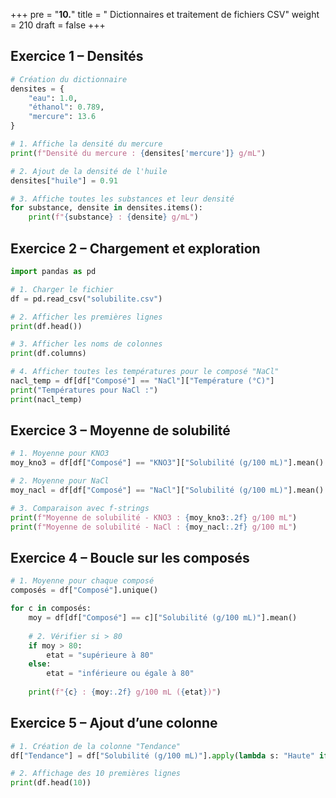 +++
pre = "<b>10.</b>"
title = " Dictionnaires et traitement de fichiers CSV"
weight = 210
draft = false
+++


## Exercice 1 – Densités

```python
# Création du dictionnaire
densites = {
    "eau": 1.0,
    "éthanol": 0.789,
    "mercure": 13.6
}

# 1. Affiche la densité du mercure
print(f"Densité du mercure : {densites['mercure']} g/mL")

# 2. Ajout de la densité de l'huile
densites["huile"] = 0.91

# 3. Affiche toutes les substances et leur densité
for substance, densite in densites.items():
    print(f"{substance} : {densite} g/mL")
```


## Exercice 2 – Chargement et exploration

```python
import pandas as pd

# 1. Charger le fichier
df = pd.read_csv("solubilite.csv")

# 2. Afficher les premières lignes
print(df.head())

# 3. Afficher les noms de colonnes
print(df.columns)

# 4. Afficher toutes les températures pour le composé "NaCl"
nacl_temp = df[df["Composé"] == "NaCl"]["Température (°C)"]
print("Températures pour NaCl :")
print(nacl_temp)
```


## Exercice 3 – Moyenne de solubilité

```python
# 1. Moyenne pour KNO3
moy_kno3 = df[df["Composé"] == "KNO3"]["Solubilité (g/100 mL)"].mean()

# 2. Moyenne pour NaCl
moy_nacl = df[df["Composé"] == "NaCl"]["Solubilité (g/100 mL)"].mean()

# 3. Comparaison avec f-strings
print(f"Moyenne de solubilité - KNO3 : {moy_kno3:.2f} g/100 mL")
print(f"Moyenne de solubilité - NaCl : {moy_nacl:.2f} g/100 mL")
```


## Exercice 4 – Boucle sur les composés

```python
# 1. Moyenne pour chaque composé
composés = df["Composé"].unique()

for c in composés:
    moy = df[df["Composé"] == c]["Solubilité (g/100 mL)"].mean()
    
    # 2. Vérifier si > 80
    if moy > 80:
        etat = "supérieure à 80"
    else:
        etat = "inférieure ou égale à 80"
        
    print(f"{c} : {moy:.2f} g/100 mL ({etat})")
```


## Exercice 5 – Ajout d’une colonne

```python
# 1. Création de la colonne "Tendance"
df["Tendance"] = df["Solubilité (g/100 mL)"].apply(lambda s: "Haute" if s > 80 else "Faible")

# 2. Affichage des 10 premières lignes
print(df.head(10))
```



